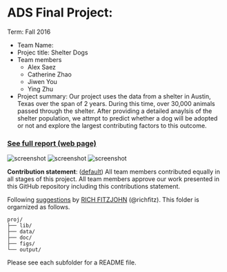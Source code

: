 # ADS Final Project: 

Term: Fall 2016

+ Team Name:
+ Projec title: Shelter Dogs 
+ Team members
	+ Alex Saez
	+ Catherine Zhao
	+ Jiwen You
	+ Ying Zhu
+ Project summary: Our project uses the data from a shelter in Austin, Texas over the span of 2 years. During this time, over 30,000 animals passed through the shelter. After providing a detailed anaylsis of the shelter population, we attmpt to predict whether a dog will be adopted or not and explore the largest contributing factors to this outcome. 

### [See full report (web page)](http://www.columbia.edu/~as3171/final_report_proj5.html)

![screenshot](https://raw.githubusercontent.com/TZstatsADS/Fall2016-proj5-proj5-grp10/master/figs/screenshot1.PNG)
![screenshot](https://raw.githubusercontent.com/TZstatsADS/Fall2016-proj5-proj5-grp10/master/figs/screenshot2.PNG)
![screenshot](https://raw.githubusercontent.com/TZstatsADS/Fall2016-proj5-proj5-grp10/master/figs/screenshot3.PNG)


	
	
**Contribution statement**: ([default](doc/a_note_on_contributions.md)) All team members contributed equally in all stages of this project. All team members approve our work presented in this GitHub repository including this contributions statement. 


Following [suggestions](http://nicercode.github.io/blog/2013-04-05-projects/) by [RICH FITZJOHN](http://nicercode.github.io/about/#Team) (@richfitz). This folder is orgarnized as follows.

```
proj/
├── lib/
├── data/
├── doc/
├── figs/
└── output/
```

Please see each subfolder for a README file.
